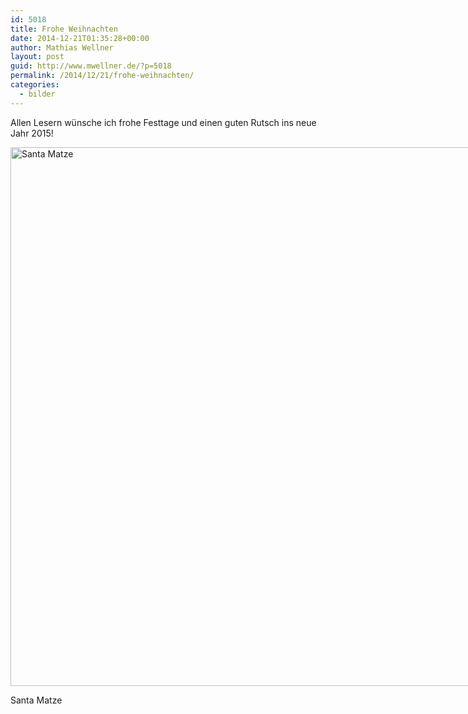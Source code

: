 ```yaml
---
id: 5018
title: Frohe Weihnachten
date: 2014-12-21T01:35:28+00:00
author: Mathias Wellner
layout: post
guid: http://www.mwellner.de/?p=5018
permalink: /2014/12/21/frohe-weihnachten/
categories:
  - bilder
---
```

Allen Lesern wünsche ich frohe Festtage und einen guten Rutsch ins neue Jahr 2015!

<div id="attachment_5017" style="width: 872px" class="wp-caption aligncenter">
  <a href="/wp-uploads/2014/12/MW_20141211_0032_w850.jpg"><img src="/wp-uploads/2014/12/MW_20141211_0032_w850.jpg" alt="Santa Matze" width="862" height="862" class="size-full wp-image-5017" srcset="http://www.mwellner.de/wp-uploads/2014/12/MW_20141211_0032_w850.jpg 862w, http://www.mwellner.de/wp-uploads/2014/12/MW_20141211_0032_w850-150x150.jpg 150w, http://www.mwellner.de/wp-uploads/2014/12/MW_20141211_0032_w850-300x300.jpg 300w" sizes="(max-width: 862px) 100vw, 862px" /></a>
  
  <p class="wp-caption-text">
    Santa Matze
  </p>
</div>